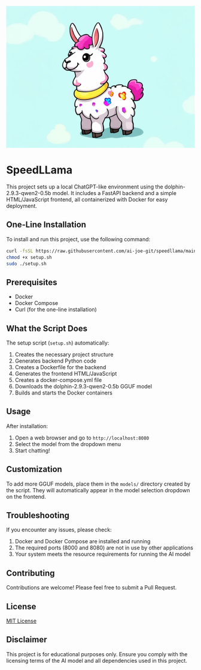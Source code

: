 ![Image Description](speedllama.webp)

# SpeedLLama

This project sets up a local ChatGPT-like environment using the dolphin-2.9.3-qwen2-0.5b model. It includes a FastAPI backend and a simple HTML/JavaScript frontend, all containerized with Docker for easy deployment.

## One-Line Installation

To install and run this project, use the following command:

```bash
curl -fsSL https://raw.githubusercontent.com/ai-joe-git/speedllama/main/setup.sh -o setup.sh
chmod +x setup.sh
sudo ./setup.sh
```

## Prerequisites

- Docker
- Docker Compose
- Curl (for the one-line installation)

## What the Script Does

The setup script (`setup.sh`) automatically:

1. Creates the necessary project structure
2. Generates backend Python code
3. Creates a Dockerfile for the backend
4. Generates the frontend HTML/JavaScript
5. Creates a docker-compose.yml file
6. Downloads the dolphin-2.9.3-qwen2-0.5b GGUF model
7. Builds and starts the Docker containers

## Usage

After installation:

1. Open a web browser and go to `http://localhost:8080`
2. Select the model from the dropdown menu
3. Start chatting!

## Customization

To add more GGUF models, place them in the `models/` directory created by the script. They will automatically appear in the model selection dropdown on the frontend.

## Troubleshooting

If you encounter any issues, please check:

1. Docker and Docker Compose are installed and running
2. The required ports (8000 and 8080) are not in use by other applications
3. Your system meets the resource requirements for running the AI model

## Contributing

Contributions are welcome! Please feel free to submit a Pull Request.

## License

[MIT License](LICENSE)

## Disclaimer

This project is for educational purposes only. Ensure you comply with the licensing terms of the AI model and all dependencies used in this project.
